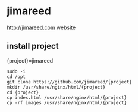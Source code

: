 # jimareed
http://jimareed.com website

## install project

{project}=jimareed
```
sudo -i
cd /opt
git clone https://github.com/jimareed/{project}
mkdir /usr/share/nginx/html/{project}
cd {project}
cp index.html /usr/share/nginx/html/{project}
cp -rf images /usr/share/nginx/html/{project}
```

